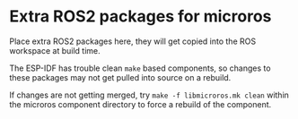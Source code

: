 # Extra ROS2 packages for microros
Place extra ROS2 packages here, they will get copied into the ROS workspace at build time.

The ESP-IDF has trouble clean `make` based components, so changes to these packages may not get pulled into source on a rebuild.

If changes are not getting merged, try `make -f libmicroros.mk clean` within the microros component directory to force a rebuild of the component.